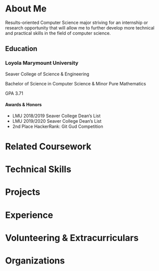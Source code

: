 # About Me

Results-oriented Computer Science major striving for an internship or research opportunity that will allow me to further develop more technical and practical skills in the field of computer science. 

## Education

### **Loyola Marymount University**
Seaver College of Science & Engineering

Bachelor of Science in Computer Science & Minor Pure Mathematics

GPA 3.71

#### **Awards & Honors**
* LMU 2018/2019 Seaver College Dean’s List
* LMU 2019/2020 Seaver College Dean’s List
* 2nd Place HackerRank: Git Gud Competition 

# Related Coursework

# Technical Skills

# Projects

# Experience

# Volunteering & Extracurriculars

# Organizations


